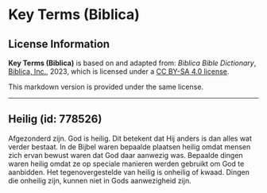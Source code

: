 # Key Terms (Biblica)

## License Information

**Key Terms (Biblica)** is based on and adapted from: _Biblica Bible Dictionary_, [Biblica, Inc.](https://www.biblica.com/), 2023, which is licensed under a [CC BY-SA 4.0 license](https://creativecommons.org/licenses/by-sa/4.0/legalcode.en).

This markdown version is provided under the same license.



--------------------------------

## Heilig (id: 778526)

Afgezonderd zijn. God is heilig. Dit betekent dat Hij anders is dan alles wat verder bestaat. In de Bijbel waren bepaalde plaatsen heilig omdat mensen zich ervan bewust waren dat God daar aanwezig was. Bepaalde dingen waren heilig omdat ze op speciale manieren werden gebruikt om God te aanbidden. Het tegenovergestelde van heilig is onheilig of kwaad. Dingen die onheilig zijn, kunnen niet in Gods aanwezigheid zijn.


